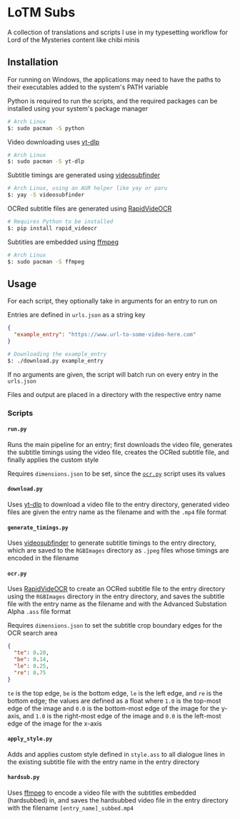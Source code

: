 # LoTM Subs

A collection of translations and scripts I use in my typesetting workflow for Lord of the Mysteries content like chibi minis

## Installation

For running on Windows, the applications may need to have the paths to their executables added to the system's PATH variable

Python is required to run the scripts, and the required packages can be installed using your system's package manager

```bash
# Arch Linux
$: sudo pacman -S python
```

Video downloading uses [yt-dlp](https://github.com/yt-dlp/yt-dlp)

```bash
# Arch Linux
$: sudo pacman -S yt-dlp
```

Subtitle timings are generated using [videosubfinder](https://sourceforge.net/projects/videosubfinder/)

```bash
# Arch Linux, using an AUR helper like yay or paru
$: yay -S videosubfinder
```

OCRed subtitle files are generated using [RapidVideOCR](https://github.com/SWHL/RapidVideOCR)

```bash
# Requires Python to be installed
$: pip install rapid_videocr
```

Subtitles are embedded using [ffmpeg](https://ffmpeg.org/)

```bash
# Arch Linux
$: sudo pacman -S ffmpeg
```

## Usage

For each script, they optionally take in arguments for an entry to run on

Entries are defined in `urls.json` as a string key

```json
{
  "example_entry": "https://www.url-to-some-video-here.com"
}
```

```bash
# Downloading the example_entry
$: ./download.py example_entry
```

If no arguments are given, the script will batch run on every entry in the `urls.json`

Files and output are placed in a directory with the respective entry name

### Scripts

#### `run.py`

Runs the main pipeline for an entry; first downloads the video file, generates the subtitle timings using the video file, creates the OCRed subtitle file, and finally applies the custom style

Requires `dimensions.json` to be set, since the [`ocr.py`](#ocrpy) script uses its values

#### `download.py`

Uses [yt-dlp](https://github.com/yt-dlp/yt-dlp) to download a video file to the entry directory, generated video files are given the entry name as the filename and with the `.mp4` file format

#### `generate_timings.py`

Uses [videosubfinder](https://sourceforge.net/projects/videosubfinder/) to generate subtitle timings to the entry directory, which are saved to the `RGBImages` directory as `.jpeg` files whose timings are encoded in the filename

#### `ocr.py`

Uses [RapidVideOCR](https://github.com/SWHL/RapidVideOCR) to create an OCRed subtitle file to the entry directory using the `RGBImages` directory in the entry directory, and saves the subtitle file with the entry name as the filename and with the Advanced Substation Alpha `.ass` file format

Requires `dimensions.json` to set the subtitle crop boundary edges for the OCR search area

```json
{
  "te": 0.20,
  "be": 0.14,
  "le": 0.25,
  "re": 0.75
}
```

`te` is the top edge, `be` is the bottom edge, `le` is the left edge, and `re` is the bottom edge; the values are defined as a float where `1.0` is the top-most edge of the image and `0.0` is the bottom-most edge of the image for the y-axis, and `1.0` is the right-most edge of the image and `0.0` is the left-most edge of the image for the x-axis

#### `apply_style.py`

Adds and applies custom style defined in `style.ass` to all dialogue lines in the existing subtitle file with the entry name in the entry directory

#### `hardsub.py`

Uses [ffmpeg](https://ffmpeg.org/) to encode a video file with the subtitles embedded (hardsubbed) in, and saves the hardsubbed video file in the entry directory with the filename `[entry_name]_subbed.mp4`

